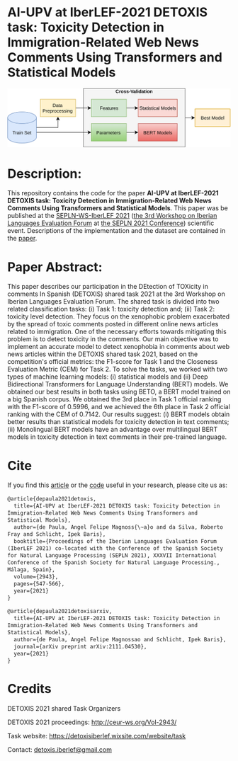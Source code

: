 # AI-UPV at IberLEF-2021 DETOXIS task: Toxicity Detection in Immigration-Related Web News Comments Using Transformers and Statistical Models

![ScreenShot](General_cross-validation_diagram.png)

# Description:
This repository contains the code for the paper **AI-UPV at IberLEF-2021 DETOXIS task: Toxicity Detection in Immigration-Related Web News Comments Using Transformers and Statistical Models**. This paper was be published at the [SEPLN-WS-IberLEF 2021](http://ceur-ws.org/Vol-2943/
) ([the 3rd Workshop on Iberian Languages Evaluation Forum](https://sites.google.com/view/iberlef2021) at [the SEPLN 2021 Conference](https://www.hitz.eus/sepln2021/)) scientific event. Descriptions of the implementation and the dataset are contained in the [paper](http://ceur-ws.org/Vol-2943/detoxis_paper2.pdf).

# Paper Abstract:
This paper describes our participation in the DEtection of TOXicity in comments In Spanish (DETOXIS) shared task 2021 at the 3rd Workshop on Iberian Languages Evaluation Forum. The shared task is divided into two related classification tasks: (i) Task 1: toxicity detection and; (ii) Task 2: toxicity level detection. They focus on the xenophobic problem exacerbated by the spread of toxic comments posted in different online news articles related to immigration. One of the necessary efforts towards mitigating this problem is to detect toxicity in the comments. Our main objective was to implement an accurate model to detect xenophobia in comments about web news articles within the DETOXIS shared task 2021, based on the competition's official metrics: the F1-score for Task 1 and the Closeness Evaluation Metric (CEM) for Task 2. To solve the tasks, we worked with two types of machine learning models: (i) statistical models and (ii) Deep Bidirectional Transformers for Language Understanding (BERT) models. We obtained our best results in both tasks using BETO, a BERT model trained on a big Spanish corpus. We obtained the 3rd place in Task 1 official ranking with the F1-score of 0.5996, and we achieved the 6th place in Task 2 official ranking with the CEM of 0.7142. Our results suggest: (i) BERT models obtain better results than statistical models for toxicity detection in text comments; (ii) Monolingual BERT models have an advantage over multilingual BERT models in toxicity detection in text comments in their pre-trained language.

# Cite
If you find this [article](http://ceur-ws.org/Vol-2943/detoxis_paper2.pdf) or the [code](https://github.com/AngelFelipeMP/Machine-Learning-Tweets-Classification) useful in your research, please cite us as:

```
@article{depaula2021detoxis,
  title={AI-UPV at IberLEF-2021 DETOXIS task: Toxicity Detection in Immigration-Related Web News Comments Using Transformers and Statistical Models},
  author={de Paula, Angel Felipe Magnoss{\~a}o and da Silva, Roberto Fray and Schlicht, Ipek Baris},
  booktitle={Proceedings of the Iberian Languages Evaluation Forum (IberLEF 2021) co-located with the Conference of the Spanish Society for Natural Language Processing (SEPLN 2021), XXXVII International Conference of the Spanish Society for Natural Language Processing.,  Málaga, Spain},
  volume={2943},
  pages={547-566},
  year={2021}
}
```

```
@article{depaula2021detoxisarxiv,
  title={AI-UPV at IberLEF-2021 DETOXIS task: Toxicity Detection in Immigration-Related Web News Comments Using Transformers and Statistical Models},
  author={de Paula, Angel Felipe Magnossao and Schlicht, Ipek Baris},
  journal={arXiv preprint arXiv:2111.04530},
  year={2021}
}
```

  

# Credits
DETOXIS 2021 shared Task Organizers

DETOXIS 2021 proceedings: http://ceur-ws.org/Vol-2943/

Task website: https://detoxisiberlef.wixsite.com/website/task

Contact: detoxis.iberlef@gmail.com
<!--stackedit_data:
eyJoaXN0b3J5IjpbLTU5ODE0NjkzOCwtNTIzNTI0NTcwLDkxMj
Y0NDMzNSwtMTgxMjQ4ODM5MywtMTM2NDA3MTI4NCw1MTMyNjgy
NTUsLTE2Mzc4MTg0MzksNzkwMDg4NDQyLC0yMDk2MjMxODk2XX
0=
-->
